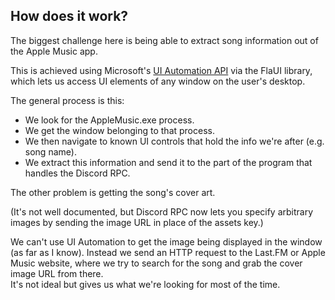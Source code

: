 ## How does it work?
The biggest challenge here is being able to extract song information out of the Apple Music app.

This is achieved using Microsoft's [UI Automation API](https://learn.microsoft.com/en-us/windows/win32/winauto/windows-automation-api-overview) via the FlaUI library, which lets us access UI elements of any window on the user's desktop.

The general process is this:
- We look for the AppleMusic.exe process.
- We get the window belonging to that process.
- We then navigate to known UI controls that hold the info we're after (e.g. song name).
- We extract this information and send it to the part of the program that handles the Discord RPC.

The other problem is getting the song's cover art.  

(It's not well documented, but Discord RPC now lets you specify arbitrary images by sending the image URL in place of the assets key.)  

We can't use UI Automation to get the image being displayed in the window (as far as I know). Instead we send an HTTP request to the Last.FM or Apple Music website, where we try to search for the song and grab the cover image URL from there.  
It's not ideal but gives us what we're looking for most of the time.
